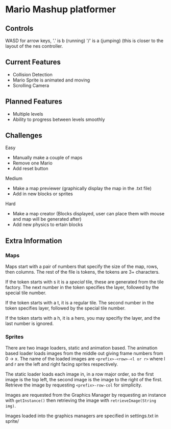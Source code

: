 # Mario Mashup platformer

## Controls
WASD for arrow keys, '.' is b (running) '/' is a (jumping) (this is closer to the layout of the nes controller.

## Current Features
  - Collision Detection
  - Mario Sprite is animated and moving
  - Scrolling Camera

## Planned Features
  - Multiple levels
  - Ability to progress between levels smoothly

## Challenges
Easy
  - Manually make a couple of maps
  - Remove one Mario
  - Add reset button

Medium
  - Make a map previewer (graphically display the map in the .txt file)
  - Add in new blocks or sprites

Hard
  - Make a map creator (Blocks displayed, user can place them with mouse and map will be generated after)
  - Add new physics to ertain blocks

## Extra Information
### Maps
Maps start with a pair of numbers that specify the size of the map, rows, then columns. The rest of the file is tokens, the tokens are 3+ characters.

If the token starts with s it is a _special_ tile, these are generated from the tile factory. The next number in the token specifies the layer, followed by the special tile number.

If the token starts with a t, it is a regular tile. The second number in the token specifies layer, followed by the special tile number.

If the token starts with a h, it is a hero, you may specifiy the layer, and the last number is ignored.

### Sprites
There are two image loaders, static and animation based. The animation based loader loads images from the middle out giving frame numbers from 0 -> x. The name of the loaded images are `<prefix>-<row>-<l or r>` where l and r are the left and right facing sprites respectively.

The static loader loads each image in, in a row major order, so the first image is the top left, the second image is the image to the right of the first. Retrieve the image by requesting `<prefix>-row-col` for simplicity.

Images are requested from the Graphics Manager by requesting an instance with `getInstance()` then retrieving the image with `retrieveImage(String img)`.

Images loaded into the graphics managers are specified in settings.txt in sprite/ 
